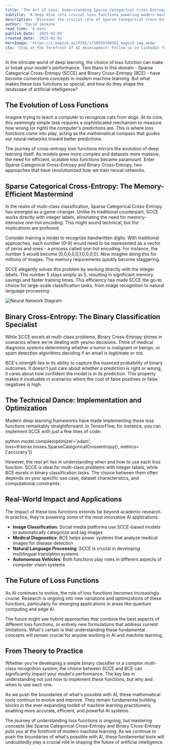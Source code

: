 ```yaml
---
title: 'The Art of Loss: Understanding Sparse Categorical Cross-Entropy and Binary Cross-Entropy in Modern AI'
subtitle: 'A deep dive into crucial loss functions powering modern machine learning'
description: 'Discover the crucial role of Sparse Categorical Cross-Entropy (SCCE) and Binary Cross-Entropy (BCE) in modern machine learning. From memory efficiency to practical applications, learn how these loss functions are shaping the future of AI development.'
author: 'David Jenkins'
read_time: '8 mins'
publish_date: '2025-02-03'
created_date: '2025-02-03'
heroImage: 'https://i.magick.ai/PIXE/1738593390361_magick_img.webp'
cta: 'Stay at the forefront of AI development! Follow us on LinkedIn for more in-depth technical insights and the latest developments in machine learning mathematics.'
---
```


In the intricate world of deep learning, the choice of loss function can make or break your model's performance. Two titans in this domain - Sparse Categorical Cross-Entropy (SCCE) and Binary Cross-Entropy (BCE) - have become cornerstone concepts in modern machine learning. But what makes these loss functions so special, and how do they shape the landscape of artificial intelligence?

## The Evolution of Loss Functions

Imagine trying to teach a computer to recognize cats from dogs. At its core, this seemingly simple task requires a sophisticated mechanism to measure how wrong (or right) the computer's predictions are. This is where loss functions come into play, acting as the mathematical compass that guides our neural networks toward better predictions.

The journey of cross-entropy loss functions mirrors the evolution of deep learning itself. As models grew more complex and datasets more massive, the need for efficient, scalable loss functions became paramount. Enter Sparse Categorical Cross-Entropy and Binary Cross-Entropy, two approaches that have revolutionized how we train neural networks.

## Sparse Categorical Cross-Entropy: The Memory-Efficient Mastermind

In the realm of multi-class classification, Sparse Categorical Cross-Entropy has emerged as a game-changer. Unlike its traditional counterpart, SCCE works directly with integer labels, eliminating the need for memory-intensive one-hot encoding. This might sound technical, but the implications are profound.

Consider training a model to recognize handwritten digits. With traditional approaches, each number (0-9) would need to be represented as a vector of zeros and ones - a process called one-hot encoding. For instance, the number 5 would become [0,0,0,0,0,1,0,0,0,0]. Now imagine doing this for millions of images. The memory requirements quickly become staggering.

SCCE elegantly solves this problem by working directly with the integer labels. The number 5 stays simply as 5, resulting in significant memory savings and faster training times. This efficiency has made SCCE the go-to choice for large-scale classification tasks, from image recognition to natural language processing.

![Neural Network Diagram](https://i.magick.ai/IMAGE/NeuralNetwork001.webp)

## Binary Cross-Entropy: The Binary Classification Specialist

While SCCE excels at multi-class problems, Binary Cross-Entropy shines in scenarios where we're dealing with yes/no decisions. Think of medical diagnosis systems determining whether a tumor is malignant or benign, or spam detection algorithms deciding if an email is legitimate or not.

BCE's strength lies in its ability to capture the nuanced probability of binary outcomes. It doesn't just care about whether a prediction is right or wrong; it cares about how confident the model is in its prediction. This property makes it invaluable in scenarios where the cost of false positives or false negatives is high.

## The Technical Dance: Implementation and Optimization

Modern deep learning frameworks have made implementing these loss functions remarkably straightforward. In TensorFlow, for instance, you can implement SCCE with just a few lines of code:

python
model.compile(optimizer='adam',
              loss=tf.keras.losses.SparseCategoricalCrossentropy(),
              metrics=['accuracy'])


However, the real art lies in understanding when and how to use each loss function. SCCE is ideal for multi-class problems with integer labels, while BCE excels in binary classification tasks. The choice between them often depends on your specific use case, dataset characteristics, and computational constraints.

## Real-World Impact and Applications

The impact of these loss functions extends far beyond academic research. In practice, they're powering some of the most innovative AI applications:

- **Image Classification**: Social media platforms use SCCE-based models to automatically categorize and tag images
- **Medical Diagnostics**: BCE helps power systems that analyze medical images for disease detection
- **Natural Language Processing**: SCCE is crucial in developing multilingual translation systems
- **Autonomous Vehicles**: Both functions play roles in different aspects of computer vision systems

## The Future of Loss Functions

As AI continues to evolve, the role of loss functions becomes increasingly crucial. Research is ongoing into new variations and optimizations of these functions, particularly for emerging applications in areas like quantum computing and edge AI.

The future might see hybrid approaches that combine the best aspects of different loss functions, or entirely new formulations that address current limitations. What's certain is that understanding these fundamental concepts will remain crucial for anyone working in AI and machine learning.

## From Theory to Practice

Whether you're developing a simple binary classifier or a complex multi-class recognition system, the choice between SCCE and BCE can significantly impact your model's performance. The key lies in understanding not just how to implement these functions, but why and when to use each one.

As we push the boundaries of what's possible with AI, these mathematical tools continue to evolve and improve. They remain fundamental building blocks in the ever-expanding toolkit of machine learning practitioners, enabling more accurate, efficient, and powerful AI systems.

The journey of understanding loss functions is ongoing, but mastering concepts like Sparse Categorical Cross-Entropy and Binary Cross-Entropy puts you at the forefront of modern machine learning. As we continue to push the boundaries of what's possible with AI, these fundamental tools will undoubtedly play a crucial role in shaping the future of artificial intelligence.